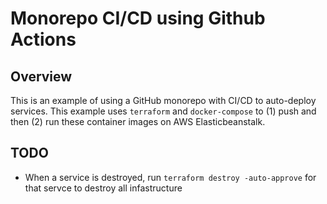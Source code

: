 # Monorepo CI/CD using Github Actions

## Overview

This is an example of using a GitHub monorepo with CI/CD to auto-deploy services.
This example uses `terraform` and `docker-compose` to (1) push and then (2) run these container images on AWS Elasticbeanstalk.

## TODO

* When a service is destroyed, run `terraform destroy -auto-approve` for that servce to destroy all infastructure
